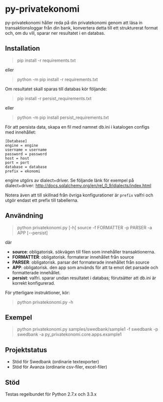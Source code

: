 py-privatekonomi
================
py-privatekonomi håller reda på din privatekonomi genom att läsa in transaktionsloggar från din bank, konvertera detta till ett strukturerat format och, om du vill, sparar ner resultatet i en databas.

Installation
------------
> pip install -r requirements.txt

eller

> python -m pip install -r requirements.txt

Om resultatet skall sparas till databas kör följande:

> pip install -r persist_requirements.txt

eller

> python -m pip install persist_requirements.txt

För att persista data, skapa en fil med namnet db.ini i katalogen configs med innehållet:

```
[Database]
engine = engine
username = username
password = password
host = host
port = port
database = database
prefix = ekonomi
```

engine utgörs av dialect+driver.
Se följande länk för exempel på dialect+driver:
    http://docs.sqlalchemy.org/en/rel_0_9/dialects/index.html

Notera även att till skillnad från övriga konfigurationer är `prefix` valfri och utgör endast ett prefix till tabellerna.

Användning
----------
> python privatekonomi.py [-h] source -f FORMATTER -p PARSER -a APP [--persist]

där
* **source**: obligatorisk. sökvägen till filen som innehåller transaktionerna.
* **FORMATTER**: obligatorisk. formaterar innehållet från source
* **PARSER**: obligatorisk. parsar det formaterade innehållet från source
* **APP**: obligatorisk. den app som används för att ta emot det parsade och formatterade innehållet.
* **persist**: valfri. sparar undan resultatet i databas; förutsätter att db.ini är korrekt konfigurerad.

För ytterligare instruktioner, kör:

> python privatekonomi.py -h

Exempel
-------
> python privatekonomi.py samples/swedbank/sample1 -f swedbank -p swedbank -a py_privatekonomi.core.apps.example1

Projektstatus
-------------
* Stöd för Swedbank (ordinarie textexporter)
* Stöd för Avanza (ordinarie csv-filer, excel-filer)

Stöd
----
Testas regelbundet för Python 2.7.x och 3.3.x

